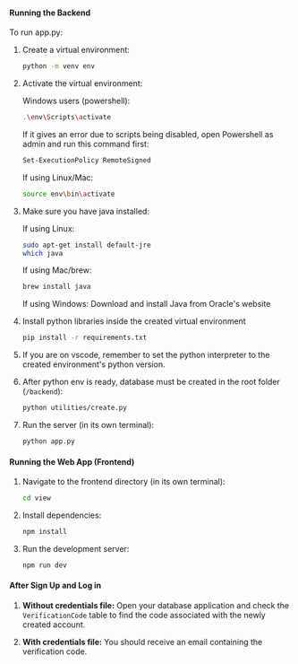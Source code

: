 #### Running the Backend

To run app.py:

1. Create a virtual environment:

    ````sh
    python -m venv env
    ````

2. Activate the virtual environment:

    Windows users (powershell):

    ```sh
    .\env\Scripts\activate
    ```

    If it gives an error due to scripts being disabled, open Powershell as admin and run this command first:

    ```sh
    Set-ExecutionPolicy RemoteSigned
    ```

    If using Linux/Mac:

    ```sh
    source env\bin\activate
    ```

3. Make sure you have java installed:

    If using Linux:

    ```sh
    sudo apt-get install default-jre
    which java
    ```

    If using Mac/brew:

    ```sh
    brew install java
    ```

    If using Windows: Download and install Java from Oracle's website

4. Install python libraries inside the created virtual environment

    ```sh
    pip install -r requirements.txt
    ```

5. If you are on vscode, remember to set the python interpreter to the created environment's python version.

6. After python env is ready, database must be created in the root folder (```/backend```): 
    ```sh
    python utilities/create.py 
    ```

7. Run the server (in its own terminal):
    ```sh
    python app.py
    ```

#### Running the Web App (Frontend)

1. Navigate to the frontend directory (in its own terminal):
   ```sh
   cd view
   ```

2. Install dependencies:
   ```sh
   npm install
   ```
   
3. Run the development server:
   ```sh
   npm run dev
   ```

#### After Sign Up and Log in
1. **Without credentials file:** Open your database application and check the `VerificationCode` table to find the code associated with the newly created account.

2. **With credentials file:** You should receive an email containing the verification code.